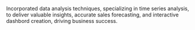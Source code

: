Incorporated data analysis techniques, specializing in time series analysis, to deliver valuable insights, accurate sales forecasting, and interactive dashbord creation, driving business success.

